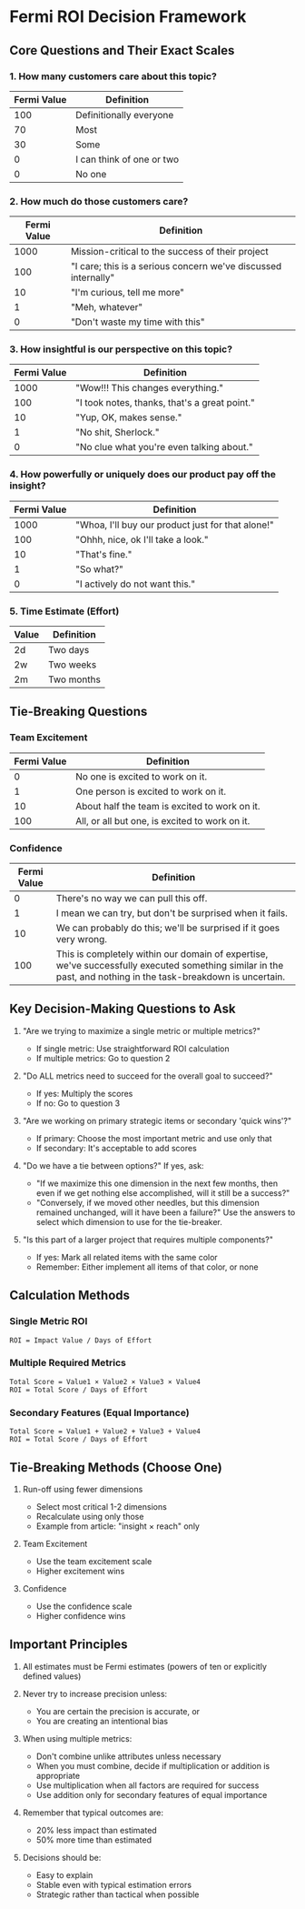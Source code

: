 # Fermi ROI Decision Framework

## Core Questions and Their Exact Scales

### 1. How many customers care about this topic?
Fermi Value | Definition
------------|------------
100 | Definitionally everyone
70 | Most
30 | Some
0 | I can think of one or two
0 | No one

### 2. How much do those customers care?
Fermi Value | Definition
------------|------------
1000 | Mission-critical to the success of their project
100 | "I care; this is a serious concern we've discussed internally"
10 | "I'm curious, tell me more"
1 | "Meh, whatever"
0 | "Don't waste my time with this"

### 3. How insightful is our perspective on this topic?
Fermi Value | Definition
------------|------------
1000 | "Wow!!! This changes everything."
100 | "I took notes, thanks, that's a great point."
10 | "Yup, OK, makes sense."
1 | "No shit, Sherlock."
0 | "No clue what you're even talking about."

### 4. How powerfully or uniquely does our product pay off the insight?
Fermi Value | Definition
------------|------------
1000 | "Whoa, I'll buy our product just for that alone!"
100 | "Ohhh, nice, ok I'll take a look."
10 | "That's fine."
1 | "So what?"
0 | "I actively do not want this."

### 5. Time Estimate (Effort)
Value | Definition
------|------------
2d | Two days
2w | Two weeks
2m | Two months

## Tie-Breaking Questions

### Team Excitement
Fermi Value | Definition
------------|------------
0 | No one is excited to work on it.
1 | One person is excited to work on it.
10 | About half the team is excited to work on it.
100 | All, or all but one, is excited to work on it.

### Confidence
Fermi Value | Definition
------------|------------
0 | There's no way we can pull this off.
1 | I mean we can try, but don't be surprised when it fails.
10 | We can probably do this; we'll be surprised if it goes very wrong.
100 | This is completely within our domain of expertise, we've successfully executed something similar in the past, and nothing in the task-breakdown is uncertain.

## Key Decision-Making Questions to Ask

1. "Are we trying to maximize a single metric or multiple metrics?"
   - If single metric: Use straightforward ROI calculation
   - If multiple metrics: Go to question 2

2. "Do ALL metrics need to succeed for the overall goal to succeed?"
   - If yes: Multiply the scores
   - If no: Go to question 3

3. "Are we working on primary strategic items or secondary 'quick wins'?"
   - If primary: Choose the most important metric and use only that
   - If secondary: It's acceptable to add scores

4. "Do we have a tie between options?"
   If yes, ask:
   - "If we maximize this one dimension in the next few months, then even if we get nothing else accomplished, will it still be a success?"
   - "Conversely, if we moved other needles, but this dimension remained unchanged, will it have been a failure?"
   Use the answers to select which dimension to use for the tie-breaker.

5. "Is this part of a larger project that requires multiple components?"
   - If yes: Mark all related items with the same color
   - Remember: Either implement all items of that color, or none

## Calculation Methods

### Single Metric ROI
```
ROI = Impact Value / Days of Effort
```

### Multiple Required Metrics
```
Total Score = Value1 × Value2 × Value3 × Value4
ROI = Total Score / Days of Effort
```

### Secondary Features (Equal Importance)
```
Total Score = Value1 + Value2 + Value3 + Value4
ROI = Total Score / Days of Effort
```

## Tie-Breaking Methods (Choose One)

1. Run-off using fewer dimensions
   - Select most critical 1-2 dimensions
   - Recalculate using only those
   - Example from article: "insight × reach" only

2. Team Excitement
   - Use the team excitement scale
   - Higher excitement wins

3. Confidence
   - Use the confidence scale
   - Higher confidence wins

## Important Principles

1. All estimates must be Fermi estimates (powers of ten or explicitly defined values)

2. Never try to increase precision unless:
   - You are certain the precision is accurate, or
   - You are creating an intentional bias

3. When using multiple metrics:
   - Don't combine unlike attributes unless necessary
   - When you must combine, decide if multiplication or addition is appropriate
   - Use multiplication when all factors are required for success
   - Use addition only for secondary features of equal importance

4. Remember that typical outcomes are:
   - 20% less impact than estimated
   - 50% more time than estimated

5. Decisions should be:
   - Easy to explain
   - Stable even with typical estimation errors
   - Strategic rather than tactical when possible

